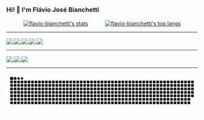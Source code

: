 ### Hi! 👋 I'm Flávio José Bianchetti

<!-- GitHub Stars: https://github.com/anuraghazra/github-readme-stats -->
<section
  style="
    display: flex;
    flex-direction: row;
    flex-wrap: wrap;
    justify-content: space-evenly;
  "
>
  <a href="https://github.com/flavio-bianchetti/github-readme-stats">
    <img
      height="150em"
      align="center"
      src="https://github-readme-stats.vercel.app/api?username=flavio-bianchetti&count_private=true&show_icons=true&theme=gruvbox"
      alt="flavio-bianchetti's stats"
    />
  </a>
  <a href="https://github.com/flavio-bianchetti/github-readme-stats">
    <img
      height="150em"
      align="center"
      src="https://github-readme-stats.vercel.app/api/top-langs/?username=flavio-bianchetti&layout=compact&theme=gruvbox"
      alt="flavio-bianchetti's top langs"
    />
  </a>
</section>
<hr />
<!-- Language's icons: https://dev.to/envoy_/150-badges-for-github-pnk -->
<section style="display: inline-block;">
  <a href="https://developer.mozilla.org/en-US/docs/Web/HTML" target="_blank">
    <img
      align="center"
      height="30"
      src="https://img.shields.io/badge/HTML5-E34F26?style=for-the-badge&logo=html5&logoColor=white"
      target="_blank"
    />
  </a>
  <a href="https://developer.mozilla.org/en-US/docs/Web/CSS" target="_blank">
    <img
      align="center"
      height="30"
      src="https://img.shields.io/badge/CSS-239120?&style=for-the-badge&logo=css3&logoColor=white"
      target="_blank"
    />
  </a>
  <a href="https://developer.mozilla.org/en-US/docs/Web/JavaScript" target="_blank">
    <img
      align="center"
      height="30"
      src="https://img.shields.io/badge/JavaScript-F7DF1E?style=for-the-badge&logo=javascript&logoColor=black"
      target="_blank"
    />
  </a>
  <a href="https://reactjs.org/" target="_blank">
    <img
      align="center"
      height="30"
      src="https://img.shields.io/badge/React-20232A?style=for-the-badge&logo=react&logoColor=61DAFB"
      target="_blank"
    />
  </a>
  <a href="https://redux.js.org/" target="_blank">
    <img
      align="center"
      height="30"
      src="https://img.shields.io/badge/Redux-593D88?style=for-the-badge&logo=redux&logoColor=white"
      target="_blank"
    />
  </a>
</section>
<hr />
<!-- -->
<section>
  <a href="https://www.linkedin.com/in/flaviobianchetti/" target="_blank">
    <img
      align="center"
      height="30"
      src="https://img.shields.io/badge/LinkedIn-0077B5?style=for-the-badge&logo=linkedin&logoColor=white"
      target="_blank"
    />
  </a>
  <a href="https://www.instagram.com/flavio.bianchetti/" target="_blank">
    <img
      align="center"
      height="30"
      src="https://img.shields.io/badge/Instagram-E4405F?style=for-the-badge&logo=instagram&logoColor=white"
      target="_blank"
    />
  </a>
  <a href="mailto:fjb.developer@gmail.com" target="_blank">
    <img
      align="center"
      height="30"
      src="https://img.shields.io/badge/Gmail-D14836?style=for-the-badge&logo=gmail&logoColor=white"
      target="_blank"
    />
  </a>
</section>
<hr />
<section>
  <img
    align="center"
    src="https://github.com/flavio-bianchetti/flavio-bianchetti/blob/output/github-contribution-grid-snake.svg"
  />
</section>
